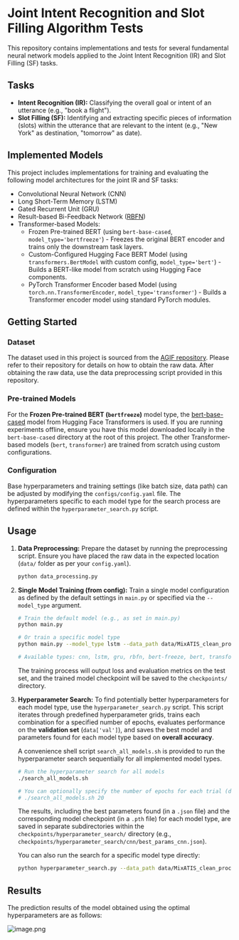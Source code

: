 # Joint Intent Recognition and Slot Filling Algorithm Tests

This repository contains implementations and tests for several fundamental neural network models applied to the Joint Intent Recognition (IR) and Slot Filling (SF) tasks.

## Tasks

* **Intent Recognition (IR):** Classifying the overall goal or intent of an utterance (e.g., "book a flight").
* **Slot Filling (SF):** Identifying and extracting specific pieces of information (slots) within the utterance that are relevant to the intent (e.g., "New York" as destination, "tomorrow" as date).

## Implemented Models

This project includes implementations for training and evaluating the following model architectures for the joint IR and SF tasks:

* Convolutional Neural Network (CNN)
* Long Short-Term Memory (LSTM)
* Gated Recurrent Unit (GRU)
* Result-based Bi-Feedback Network ([RBFN](https://arxiv.org/abs/1905.03969))
* Transformer-based Models:
    * Frozen Pre-trained BERT (using `bert-base-cased`, `model_type='bertfreeze'`) - Freezes the original BERT encoder and trains only the downstream task layers.
    * Custom-Configured Hugging Face BERT Model (using `transformers.BertModel` with custom config, `model_type='bert'`) - Builds a BERT-like model from scratch using Hugging Face components.
    * PyTorch Transformer Encoder based Model (using `torch.nn.TransformerEncoder`, `model_type='transformer'`) - Builds a Transformer encoder model using standard PyTorch modules.

## Getting Started

### Dataset

The dataset used in this project is sourced from the [AGIF repository](https://github.com/LooperXX/AGIF). Please refer to their repository for details on how to obtain the raw data. After obtaining the raw data, use the data preprocessing script provided in this repository.

### Pre-trained Models

For the **Frozen Pre-trained BERT (`bertfreeze`)** model type, the [bert-base-cased](https://huggingface.co/bert-base-cased) model from Hugging Face Transformers is used. If you are running experiments offline, ensure you have this model downloaded locally in the `bert-base-cased` directory at the root of this project. The other Transformer-based models (`bert`, `transformer`) are trained from scratch using custom configurations.

### Configuration

Base hyperparameters and training settings (like batch size, data path) can be adjusted by modifying the `configs/config.yaml` file. The hyperparameters specific to each model type for the search process are defined within the `hyperparameter_search.py` script.

## Usage

1.  **Data Preprocessing:**
    Prepare the dataset by running the preprocessing script. Ensure you have placed the raw data in the expected location (`data/` folder as per your `config.yaml`).

    ```bash
    python data_processing.py
    ```

2.  **Single Model Training (from config):**
    Train a single model configuration as defined by the default settings in `main.py` or specified via the `--model_type` argument.

    ```bash
    # Train the default model (e.g., as set in main.py)
    python main.py

    # Or train a specific model type
    python main.py --model_type lstm --data_path data/MixATIS_clean_processed.pth

    # Available types: cnn, lstm, gru, rbfn, bert-freeze, bert, transformer
    ```

    The training process will output loss and evaluation metrics on the test set, and the trained model checkpoint will be saved to the `checkpoints/` directory.

3.  **Hyperparameter Search:**
    To find potentially better hyperparameters for each model type, use the `hyperparameter_search.py` script. This script iterates through predefined hyperparameter grids, trains each combination for a specified number of epochs, evaluates performance on the **validation set** (`data['val']`), and saves the best model and parameters found for each model type based on **overall accuracy**.

    A convenience shell script `search_all_models.sh` is provided to run the hyperparameter search sequentially for all implemented model types.

    ```bash
    # Run the hyperparameter search for all models
    ./search_all_models.sh

    # You can optionally specify the number of epochs for each trial (default is 10)
    # ./search_all_models.sh 20
    ```

    The results, including the best parameters found (in a `.json` file) and the corresponding model checkpoint (in a `.pth` file) for each model type, are saved in separate subdirectories within the `checkpoints/hyperparameter_search/` directory (e.g., `checkpoints/hyperparameter_search/cnn/best_params_cnn.json`).

    You can also run the search for a specific model type directly:
    ```bash
    python hyperparameter_search.py --data_path data/MixATIS_clean_processed.pth --model_type cnn --search_epochs 15 --save_dir checkpoints/hyperparameter_search
    ```

## Results

The prediction results of the model obtained using the optimal hyperparameters are as follows:

![image.png](https://hjk-image.oss-cn-shenzhen.aliyuncs.com/image/202505201009112.png)